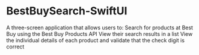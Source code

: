 # BestBuySearch-SwiftUI
A three-screen application that allows users to:  Search for products at Best Buy using the Best Buy Products API View their search results in a list View the individual details of each product and validate that the check digit is correct
